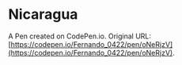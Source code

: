 # Nicaragua

A Pen created on CodePen.io. Original URL: [https://codepen.io/Fernando_0422/pen/oNeRjzV](https://codepen.io/Fernando_0422/pen/oNeRjzV).


